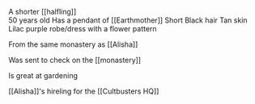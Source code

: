 A shorter [[halfling]]  
50 years old
Has a pendant of [[Earthmother]]
Short Black hair
Tan skin
Lilac purple robe/dress with a flower pattern

From the same monastery as [[Alisha]]

Was sent to check on the [[monastery]]

Is great at gardening

[[Alisha]]'s hireling for the [[Cultbusters HQ]]
